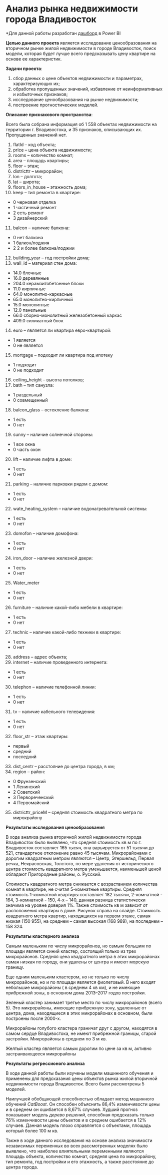 # Анализ рынка недвижимости города Владивосток

*Для данной работы разработан [дашборд](#https://app.powerbi.com/reportEmbed?reportId=86b21d0a-78c4-4164-8b54-b08b80fd4963&autoAuth=true&ctid=ab3ff91d-e10f-425e-b177-3b4548adbb61) в Power BI

**Целью данного проекта** является исследование ценообразования на вторичном рынке жилой недвижимости в городе Владивосток, поиск модели, которая будет лучше
всего предсказывать цену квартире на основе ее характеристик.

**Задачи проекта**:
1.	сбор данных о цене объектов недвижимости и параметрах, характеризующих их;
2.	обработка пропущенных значений, избавление от неинформативных и избыточных признаков;
3.	исследование ценообразования на рынке недвижимости;
4.	построение прогностических моделей.

**Описание признакового пространства**:

Всего была собрана информация об 1 558 объектах недвижимости на территории г. Владивостока, и  35 признаков, описывающих их. Пропущенных значений нет.
1.	flatId – код объекта;
2.	price – цена объекта недвижимости;
3.	rooms – количество комнат;
4.	area – площадь квартиры;
5.	floor – этаж;
6.	districttr – микрорайон;
7.	lon – долгота;
8.	lat – широта;
9.	floors_in_house – этажность дома;
10.	 keep – тип ремонта в квартире:
-  0 черновая отделка
-  1 частичный ремонт
-  2 есть ремонт
-  3 дизайнерский
11.	balcon – наличие балкона:
- 0  нет балкона
- 1  балкон/лоджия
- 2  2 и более балкона/лоджии
12.	 building_year – год постройки дома;
13.	 wall_id – материал стен дома:
- 14.0	блочные
- 16.0	деревянные
- 204.0	 керамзитобетонные блоки
- 11.0	 кирпичные
- 64.0	 монолитно-каркасные
- 65.0	монолитно-кирпичный
- 15.0	монолитные
- 12.0	панельные
- 66.0	сборно-монолитный железобетонный каркас
- 409.0	силикатный блок
14.	 euro – является ли квартира евро-квартирой:
- 1	является 
- 0	не является
15.	 mortgage – подходит ли квартира под ипотеку
- 1	подходит 
- 0	не подходит
16.	 ceiling_height – высота потолков;
17.	 bath – тип санузла:
- 1	раздельный
- 0	совмещенный
18.	 balcon_glass – остекление балкона: 
- 1	есть
- 0	нет
19.	 sunny – наличие солнечной стороны:
- 1	все окна
- 0	часть окон
20.	 lift – наличие лифта в доме:
- 1	есть
- 0	нет
21.	 parking – наличие парковки рядом с домом:
- 1	есть
- 0	нет
22.	 wate_heating_system – наличие водонагревательной системы:
- 1	есть
- 0	нет
23.	 domofon – наличие домофона:
- 1	есть
- 0	нет
24.	 iron_door – наличие железной двери:
- 1	есть
- 0	нет
25.	 Water_meter
- 1	есть
- 0	нет
26.	 furniture – наличие какой-либо мебели в квартире:
- 1	есть
- 0	нет
27.	 technic – наличие какой-либо техники в квартире:
- 1	есть
- 0	нет
28.	 address – адрес объекта;
29.	 internet – наличие проведенного интернета:
- 1	есть
- 0	нет
30.	telephon – наличие телефонной линии:
- 1	есть
- 0	нет
31.	tv – наличие кабельного телевидения:
- 1	есть
- 0	нет
32.	floor_str – этаж квартиры:
- первый
- средний
- последний
33.	dist_centr – расстояние до центра города, в км;
34.	 region – район:
- 0 Фрунзенский
- 1 Ленинский
- 2 Советский
- 3 Первореченский
- 4 Первомайский
35.	districttr_priceM – средняя стоимость квадратного метра по мирокрайону

**Результаты исследования ценообразования**

  В ходе анализа рынка вторичной жилой недвижимости города Владивосток было выявлено, что средняя стоимость кв м по г. Владивосток составляет 165 тысяч, она варьируется от 51 тысячи до 521, стандартное отклонение равно 45 тысячам. Микрорайонами с дорогим квадратным метром являются – Центр, Эгершельд, Первая речка, Некрасовская, Толстого, по мере удаления от исторического центра стоимость квадратного метра уменьшается, наименьшей ценой обладают Пригородные районы, о. Русский.

  Стоимость квадратного метра снижается с возрастанием количества комнат в квартире, не считая 5-комнатные квартиры. Средняя стоимость 1-комнатной квартиры составляет 182 тысячи, 2-комнатной - 164, 3-комнатной - 150, 4-х – 140, данная разница статистически значима на уровне доверия 1%. Также стоимость кв м зависит от расположения квартиры в доме. Рисунок справа на слайде. Стоимость квадратного метра квартир, находящихся на первом этаже, самая низкая (150 955), на среднем – самая высокая (168 989), на последнем – 158 324. 

**Результаты кластерного анализа**

  Самым маленьким по числу микрорайонов, но самым большим по площади является синий кластер, состоящий только из трех микрорайонов. Средняя цена квадратного метра в этих микрорайонах самая низкая по городу, они удалены от центра и имеют морскую границу.

  Еще одним маленьким кластером, но не только по числу микрорайонов, но и по площади является фиолетовый. В него входят небольшие микрорайоны ( в среднем 4 кв км), и не имеющие прибрежной зоны, в основном дома 2013–2017  годов постройки.

  Зеленый кластер занимает третье место по числу микрорайонов (всего 5). Это микрорайоны, имеющие прибрежную зону, удаленные от центра, дома, находящиеся в этих микрорайонах в основном, были построены после 2000-х.

  Микрорайоны голубого кластера граничат друг с другом, находятся в самом сердце Владивостока, не имеют прибрежной границы, старой застройки. Микрорайоны в среднем по 3 м кв.
  
  Желтый кластер является самым дорогим по цене за кв м, активно застраивающееся микрорайоны

**Результаты регрессионого анализа**

  В ходе данной работы были изучены модели машинного обучения и применены для предсказания цены объектов рынка жилой вторичной недвижимости города Владивосток. Всего были рассмотрены 5 моделей.

  Наилучшей обобщающей способностью обладает метод машинного обучений *CatBoost*. Он способен объяснить 86,4% изменчивости цены и в среднем он ошибается в 8,67% случаев. 
  Худший прогноз показывает модель *дерево решений*, способная предсказать только 76% изменчивости цены объектов и в среднем ошибается в 12% случаев. Данная модель плохо справляется с объектами, площадь который более 100 м кв. 
  
  Также в ходе данного исследования на основе анализа значимости независимых переменных во всех рассмотренных моделях было выявлено, что наиболее влиятельными переменными являются площадь объекта, количество комнат, средняя цена по микрорайону, тип ремонта, год постройки и его этажность, а также расстояние до центра города.


